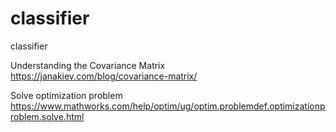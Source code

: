 # classifier
classifier

Understanding the Covariance Matrix  
https://janakiev.com/blog/covariance-matrix/


Solve optimization problem
https://www.mathworks.com/help/optim/ug/optim.problemdef.optimizationproblem.solve.html
